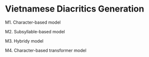 # Vietnamese Diacritics Generation

M1. Character-based model

M2. Subsyllable-based model

M3. Hybridy model

M4. Character-based transformer model

